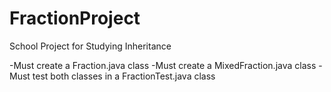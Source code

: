 # FractionProject
School Project for Studying Inheritance

-Must create a Fraction.java class
-Must create a MixedFraction.java class
-Must test both classes in a FractionTest.java class
